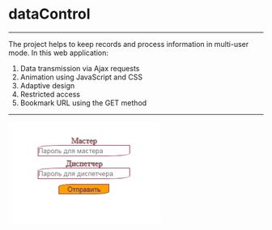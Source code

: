# dataControl <!-- first-level header -->
***
The project helps to keep records and process information in multi-user mode. In this web application:
1. Data transmission via Ajax requests
2. Animation using JavaScript and CSS
3. Adaptive design
4. Restricted access
5. Bookmark URL using the GET method
***
![текс](photo/password.png)
